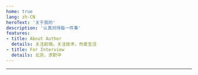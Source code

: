 ```yaml
---
home: true
lang: zh-CN
heroText: '关于我的'
description: '认真对待每一件事'
features: 
- title: About Author
  details: 关注前端，关注技术，热爱生活
- title: For Interview
  details: 北京，求职中
---
```

---

<myself />

<back-to-top />

